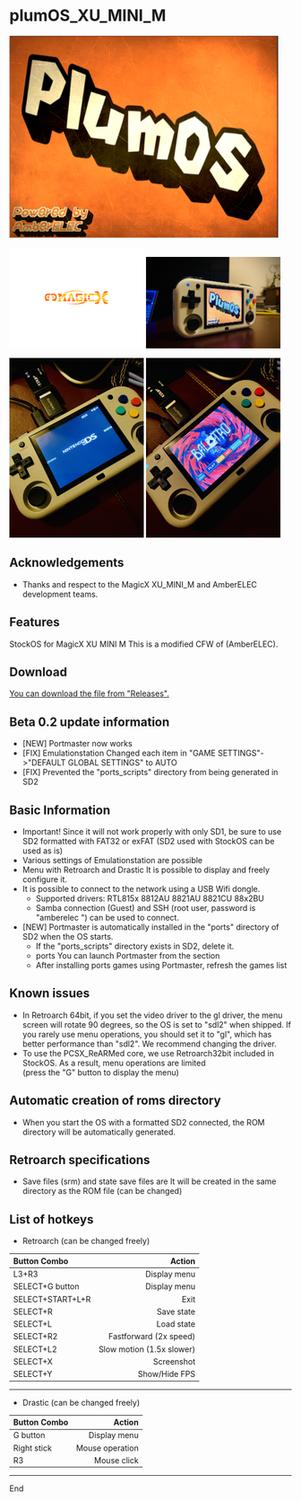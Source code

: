 # plumOS_XU_MINI_M

<img src="https://github.com/game-de-it/XU_MINI_M/blob/main/assets/plumOS_XU_MINI_M.png" width="480">  

<img src="https://github.com/game-de-it/XU_MINI_M/blob/main/assets/MagicX_logo.png" width="240">  <img src="https://github.com/game-de-it/XU_MINI_M/blob/main/assets/sc01.jpg" width="240">   

<img src="https://github.com/game-de-it/XU_MINI_M/blob/main/assets/sc02.jpg" width="240">  <img src="https://github.com/game-de-it/XU_MINI_M/blob/main/assets/sc03.jpg" width="240">  


## Acknowledgements 
- Thanks and respect to the MagicX XU_MINI_M and AmberELEC development teams.

## Features 
StockOS for MagicX XU MINI M This is a modified CFW of (AmberELEC).

## Download 
[You can download the file from "Releases". ](https://github.com/game-de-it/XU_MINI_M/releases/tag/plumOS_XU_MINI_M_0.2)

## Beta 0.2 update information 
- [NEW] Portmaster now works
- [FIX] Emulationstation Changed each item in "GAME SETTINGS"->"DEFAULT GLOBAL SETTINGS" to AUTO
- [FIX] Prevented the "ports_scripts" directory from being generated in SD2


## Basic Information
- Important! Since it will not work properly with only SD1, be sure to use SD2 formatted with FAT32 or exFAT
(SD2 used with StockOS can be used as is)  
- Various settings of Emulationstation are possible
- Menu with Retroarch and Drastic It is possible to display and freely configure it.
- It is possible to connect to the network using a USB Wifi dongle.
  - Supported drivers: RTL815x 8812AU 8821AU 8821CU 88x2BU
  - Samba connection (Guest) and SSH (root user, password is "amberelec ") can be used to connect.
- [NEW] Portmaster is automatically installed in the "ports" directory of SD2 when the OS starts.
  - If the "ports_scripts" directory exists in SD2, delete it.
  - ports You can launch Portmaster from the section
  - After installing ports games using Portmaster, refresh the games list

## Known issues
- In Retroarch 64bit, if you set the video driver to the gl driver, the menu screen will rotate 90 degrees, so the OS is set to "sdl2" when shipped. If you rarely use menu operations, you should set it to "gl", which has better performance than "sdl2". We recommend changing the driver.
- To use the PCSX_ReARMed core, we use Retroarch32bit included in StockOS.
As a result, menu operations are limited  
(press the "G" button to display the menu)

## Automatic creation of roms directory 
- When you start the OS with a formatted SD2 connected, the ROM directory will be automatically generated.

## Retroarch specifications 
- Save files (srm) and state save files are It will be created in the same directory as the ROM file (can be changed)

## List of hotkeys 
- Retroarch (can be changed freely)

| Button Combo | Action |
|:-----------|------------:|  
| L3+R3 | Display menu |
| SELECT+G button | Display menu |
| SELECT+START+L+R | Exit |
| SELECT+R | Save state |
| SELECT+L | Load state |
| SELECT+R2 | Fastforward (2x speed) |
| SELECT+L2 | Slow motion (1.5x slower) |
| SELECT+X | Screenshot |
| SELECT+Y | Show/Hide FPS |

---

- ​​Drastic (can be changed freely)

| Button Combo | Action |
|:-----------|------------:|
| G button | Display menu |
| Right stick | Mouse operation |
| R3 | Mouse click |

---

End

